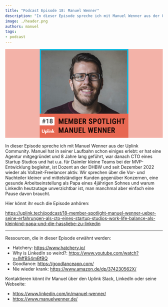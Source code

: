 ```yaml
---
title: "Podcast Episode 18: Manuel Wenner"
description: "In dieser Episode spreche ich mit Manuel Wenner aus der Uplink Community. Manuel hat in seiner Laufbahn schon einiges erlebt: er hat eine Agentur mitgegründet und 8 Jahre lang geführt, war danach CTO eines Startup Studios und hat u.a. für Daimler kleine Teams bei der MVP-Entwicklung begleitet, ist Dozent an der DHBW und seit Dezember 2022 wieder als Vollzeit-Freelancer aktiv."
image: ./header.png
authors: manuel
tags:
- podcast
---
```


![](header.png)

In dieser Episode spreche ich mit Manuel Wenner aus der Uplink Community. Manuel hat in seiner Laufbahn schon einiges erlebt: er hat eine Agentur mitgegründet und 8 Jahre lang geführt, war danach CTO eines Startup Studios und hat u.a. für Daimler kleine Teams bei der MVP-Entwicklung begleitet, ist Dozent an der DHBW und seit Dezember 2022 wieder als Vollzeit-Freelancer aktiv.
Wir sprechen über die Vor- und Nachteiler kleiner und mittelständiger Kunden gegenüber Konzernen, eine gesunde Arbeitseinstellung als Papa eines 4jährigen Sohnes und warum LinkedIn heutzutage unverzichtbar ist, man manchmal aber einfach eine Pause davon braucht.

<!--truncate-->

Hier könnt ihr euch die Episode anhören:

<emb>https://uplink.tech/podcast/18-member-spotlight-manuel-wenner-ueber-seine-erfahrungen-als-cto-eines-startup-studios-work-life-balance-als-kleinkind-papa-und-die-hassliebe-zu-linkedin</emb>

---

Ressourcen, die in dieser Episode erwähnt werden:

* Hatchery: https://www.hatchery.io/
* Why is LinkedIn so weird?: https://www.youtube.com/watch?v=IMfBS4mBfBQ
* Goodlance: https://goodlanceapp.com/
* Nie wieder krank: https://www.amazon.de/dp/374230562X/

Kontaktieren könnt ihr Manuel über den Uplink Slack, LinkedIn oder seine Webseite:

* https://www.linkedin.com/in/manuel-wenner/
* https://www.manuelwenner.de/
